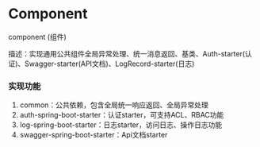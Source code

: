 # Component
component (组件)

描述：实现通用公共组件全局异常处理、统一消息返回、基类、Auth-starter(认证)、Swagger-starter(API文档)、LogRecord-starter(日志)

### 实现功能
1. common：公共依赖，包含全局统一响应返回、全局异常处理
2. auth-spring-boot-starter：认证starter，可支持ACL、RBAC功能
3. log-spring-boot-starter：日志starter，访问日志、操作日志功能
4. swagger-spring-boot-starter：Api文档starter
